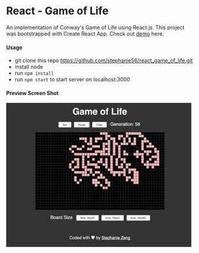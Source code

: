 # React - Game of Life

An implementation of Conway's Game of Life using React.js. This project was bootstrapped with Create React App. Check out [demo](https://stephanie56.github.io/react_game_of_life/) here.

#### Usage
- git clone this repo https://github.com/stephanie56/react_game_of_life.git
- install node
- run `npm install`
- run `npm start` to start server on localhost:3000

#### Preview Screen Shot
<img src="images/screen_shot.png" width="500" />
